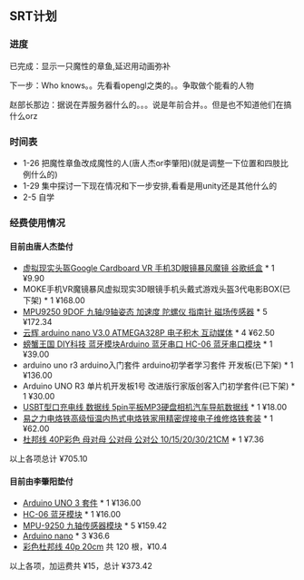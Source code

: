 ## SRT计划

### 进度

已完成：显示一只魔性的章鱼,延迟用动画弥补

下一步：Who knows。。先看看opengl之类的。。争取做个能看的人物

赵部长那边：据说在弄服务器什么的。。。说是年前合并。。但是也不知道他们在搞什么orz

### 时间表

- 1-26 把魔性章鱼改成魔性的人(唐人杰or李肇阳)(就是调整一下位置和四肢比例什么的)
- 1-29 集中探讨一下现在情况和下一步安排,看看是用unity还是其他什么的
- 2-5 自学

### 经费使用情况

#### 目前由唐人杰垫付
- [虚拟现实头盔Google Cardboard VR 手机3D眼镜暴风魔镜 谷歌纸盒](https://item.taobao.com/item.htm?spm=a1z09.2.0.0.DjCSlq&id=520234337257&_u=n2brmaj1657d) * 1 ¥9.90
- MOKE手机VR魔镜暴风虚拟现实3D眼镜手机头戴式游戏头盔3代电影BOX(已下架) * 1 ¥168.00
- [MPU9250 9DOF 九轴/9轴姿态 加速度 陀螺仪 指南针 磁场传感器](https://detail.tmall.com/item.htm?id=42322982187) * 5 ¥172.34
- [云辉 arduino nano V3.0 ATMEGA328P 电子积木 互动媒体](https://detail.tmall.com/item.htm?id=40698124597) * 4 ¥62.50
- [螃蟹王国 DIY科技 蓝牙模块Arduino 蓝牙串口 HC-06 蓝牙串口模块](https://detail.tmall.com/item.htm?id=38213300612) * 1 ¥39.00
- arduino uno r3 arduino入门套件 arduino初学者学习套件 开发板(已下架) * 1 ¥136.00
- Arduino UNO R3 单片机开发板1号 改进版行家版创客入门初学套件(已下架) * 1 ¥30.00
- [USBT型口充电线 数据线 5pin平板MP3硬盘相机汽车导航数据线](https://detail.tmall.com/item.htm?id=525471590592) * 1 ¥18.00
- [易之力电烙铁高级恒温内热式电烙铁家用精密焊接电子维修烙铁套装](https://detail.tmall.com/item.htm?id=525146221372) * 1 ¥62.00
- [杜邦线 40P彩色 母对母 公对母 公对公 10/15/20/30/21CM](https://detail.tmall.com/item.htm?id=21555044507) * 1 ¥7.36

以上各项总计 ¥705.10

#### 目前由李肇阳垫付
- [Arduino UNO 3 套件](https://item.taobao.com/item.htm?id=40407396235 "arduino uno r3 arduino入门套件 arduino初学者学习套件 开发板") * 1 ¥136.00
- [HC-06 蓝牙模块](https://item.taobao.com/item.htm?id=41265336336 "HC-06 无线蓝牙串口透传模块 无线串口通讯 HC-06从机模块") * 1 ¥16.00
- [MPU-9250 九轴传感器模块](https://item.taobao.com/item.htm?id=42408784668 "磁场MPU9250 9DOF 九轴/9轴姿态 加速度 陀螺仪 指南针磁场传感器") * 5 ¥159.42
- [Arduino nano](https://detail.tmall.com/item.htm?id=522223298784 "LANGUO Arduino nano V3.0 ATMEGA328P 改进版 无焊板 无配线") * 3 ¥36.6
- [彩色杜邦线 40p 20cm](https://detail.tmall.com/item.htm?id=45612590918 "公对母、公对公、母对母各一件") 共 120 根，¥10.4

以上各项，加运费共 ¥15，总计 ¥373.42
